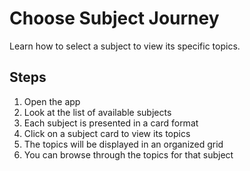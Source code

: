 # Choose Subject Journey

Learn how to select a subject to view its specific topics.

## Steps

1. Open the app
2. Look at the list of available subjects
3. Each subject is presented in a card format
4. Click on a subject card to view its topics
5. The topics will be displayed in an organized grid
6. You can browse through the topics for that subject